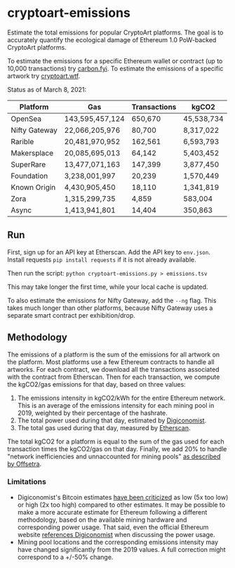 # cryptoart-emissions

Estimate the total emissions for popular CryptoArt platforms. The goal is to accurately quantify the ecological damage of Ethereum 1.0 PoW-backed CryptoArt platforms.

To estimate the emissions for a specific Ethereum wallet or contract (up to 10,000 transactions) try [carbon.fyi](https://carbon.fyi/). To estimate the emissions of a specific artwork try [cryptoart.wtf](http://cryptoart.wtf/).

Status as of March 8, 2021:

| Platform      	| Gas             	| Transactions 	| kgCO2      	|
|---------------	|-----------------	|--------------	|------------	|
| OpenSea       	| 143,595,457,124 	|      650,670 	| 45,538,734 	|
| Nifty Gateway 	|  22,066,205,976 	|       80,700 	|  8,317,022 	|
| Rarible       	|  20,481,970,952 	|      162,561 	|  6,593,793 	|
| Makersplace   	|  20,085,695,013 	|       64,142 	|  5,403,452 	|
| SuperRare     	|  13,477,071,163 	|      147,399 	|  3,877,450 	|
| Foundation    	|   3,238,001,997 	|       20,239 	|  1,570,449 	|
| Known Origin  	|   4,430,905,450 	|       18,110 	|  1,341,819 	|
| Zora          	|   1,315,299,735 	|        4,859 	|    583,004 	|
| Async         	|   1,413,941,801 	|       14,404 	|    350,863 	|

## Run

First, sign up for an API key at Etherscan. Add the API key to `env.json`. Install requests `pip install requests` if it is not already available.

Then run the script: `python cryptoart-emissions.py > emissions.tsv`

This may take longer the first time, while your local cache is updated.

To also estimate the emissions for Nifty Gateway, add the `--ng` flag. This takes much longer than other platforms, because Nifty Gateway uses a separate smart contract per exhibition/drop.

## Methodology

The emissions of a platform is the sum of the emissions for all artwork on the platform. Most platforms use a few Ethereum contracts to handle all artworks. For each contract, we download all the transactions associated with the contract from Etherscan. Then for each transaction, we compute the kgCO2/gas emissions for that day, based on three values:

1. The emissions intensity in kgCO2/kWh for the entire Ethereum network. This is an average of the emissions intensity for each mining pool in 2019, weighted by their percentage of the hashrate.
2. The total power used during that day, estimated by [Digiconomist](https://digiconomist.net/ethereum-energy-consumption/).
3. The total gas used during that day, measured by [Etherscan](https://etherscan.io/chart/gasused?output=csv).

The total kgCO2 for a platform is equal to the sum of the gas used for each transaction times the kgCO2/gas on that day. Finally, we add 20% to handle "network inefficiencies and unnaccounted for mining pools" [as described by Offsetra](https://www.notion.so/Carbon-FYI-Methodology-51e2d8c41d1c4963970a143b8629f5f9).

### Limitations

* Digiconomist's Bitcoin estimates [have been criticized](https://www.coincenter.org/estimating-bitcoin-electricity-use-a-beginners-guide/) as low (5x too low) or high (2x too high) compared to other estimates. It may be possible to make a more accurate estimate for Ethereum following a different methodology, based on the available mining hardware and corresponding power usage. That said, even the official Ethereum website [references Digiconomist](https://ethereum.org/en/nft/#footnotes-and-sources) when discussing the power usage.
* Mining pool locations and the corresponding emissions intensity may have changed significantly from the 2019 values. A full correction might correspond to a +/-50% change.
